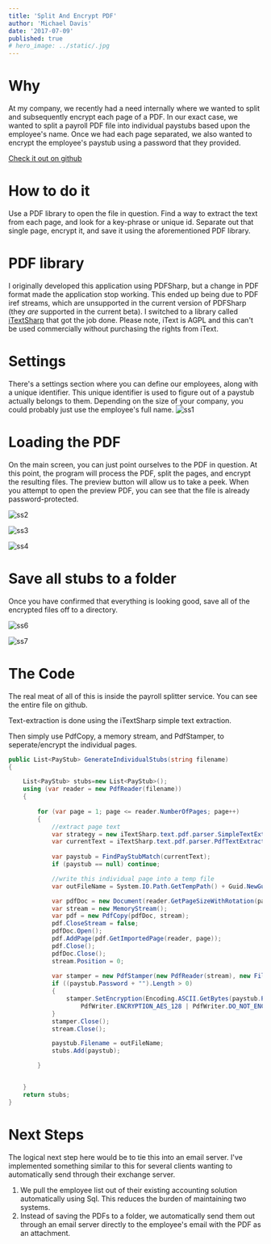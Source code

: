 ```yaml
---
title: 'Split And Encrypt PDF'
author: 'Michael Davis'
date: '2017-07-09'
published: true
# hero_image: ../static/.jpg
---
```

# Why
At my company, we recently had a need internally where we wanted to split and subsequently encrypt each page of a PDF. In our exact case, we wanted to split a payroll PDF file into individual paystubs based upon the employee's name. Once we had each page separated, we also wanted to encrypt the employee's paystub using a password that they provided.

[Check it out on github](https://github.com/michaelwda/PayrollSplitter)


# How to do it

​Use a PDF library to open the file in question.
Find a way to extract the text from each page, and look for a key-phrase or unique id.
Separate out that single page, encrypt it, and save it using the aforementioned PDF library.

# PDF library
I originally developed this application using PDFSharp, but a change in PDF format made the application stop working. This ended up being due to PDF iref streams, which are unsupported in the current version of PDFSharp (they *are* supported in the current beta). I switched to a library called [iTextSharp](https://github.com/itext/itextsharp) that got the job done. Please note,  iText is AGPL and this can't be used commercially without purchasing the rights from iText.

# Settings
There's a settings section where you can define our employees, along with a unique identifier. This unique identifier is used to figure out of a paystub actually belongs to them. Depending on the size of your company, you could probably just use the employee's full name.
![ss1](/static/paystub/ss1.png)

# Loading the PDF
On the main screen, you can just point ourselves to the PDF in question. At this point, the program will process the PDF, split the pages, and encrypt the resulting files. The preview button will allow us to take a peek. When you attempt to open the preview PDF, you can see that the file is already password-protected.

![ss2](/static/paystub/ss2.png)

![ss3](/static/paystub/ss3.png)

![ss4](/static/paystub/ss4.png)

# Save all stubs to a folder
Once you have confirmed that everything is looking good, save all of the encrypted files off to a directory.

![ss6](/static/paystub/ss6.png)

![ss7](/static/paystub/ss7.png)

# The Code
The real meat of all of this is inside the payroll splitter service. You can see the entire file on github.

Text-extraction is done using the iTextSharp simple text extraction.

Then simply use PdfCopy, a memory stream, and PdfStamper, to seperate/encrypt the individual pages.

```C#
public List<PayStub> GenerateIndividualStubs(string filename)
{

    List<PayStub> stubs=new List<PayStub>();
    using (var reader = new PdfReader(filename))
    {
        
        for (var page = 1; page <= reader.NumberOfPages; page++)
        {
            //extract page text
            var strategy = new iTextSharp.text.pdf.parser.SimpleTextExtractionStrategy();
            var currentText = iTextSharp.text.pdf.parser.PdfTextExtractor.GetTextFromPage(reader, page, strategy);
            
            var paystub = FindPayStubMatch(currentText);
            if (paystub == null) continue;

            //write this individual page into a temp file
            var outFileName = System.IO.Path.GetTempPath() + Guid.NewGuid() + ".pdf";

            var pdfDoc = new Document(reader.GetPageSizeWithRotation(page));
            var stream = new MemoryStream();
            var pdf = new PdfCopy(pdfDoc, stream);
            pdf.CloseStream = false;
            pdfDoc.Open();
            pdf.AddPage(pdf.GetImportedPage(reader, page));                    
            pdf.Close();
            pdfDoc.Close();
            stream.Position = 0;
            
            var stamper = new PdfStamper(new PdfReader(stream), new FileStream(outFileName,FileMode.Create));
            if ((paystub.Password + "").Length > 0)
            {
                stamper.SetEncryption(Encoding.ASCII.GetBytes(paystub.Password), Encoding.ASCII.GetBytes(paystub.Password), PdfWriter.ALLOW_PRINTING,
                    PdfWriter.ENCRYPTION_AES_128 | PdfWriter.DO_NOT_ENCRYPT_METADATA);
            }
            stamper.Close();
            stream.Close();

            paystub.Filename = outFileName;                
            stubs.Add(paystub);

        }


    }
    return stubs;
}
```

# Next Steps
The logical next step here would be to tie this into an email server. I've implemented something similar to this for several clients wanting to automatically send through their exchange server.

1. We pull the employee list out of their existing accounting solution automatically using Sql. This reduces the burden of maintaining two systems.
2. Instead of saving the PDFs to a folder, we automatically send them out through an email server directly to the employee's email with the PDF as an attachment.